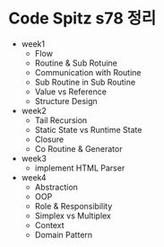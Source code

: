 # Code Spitz s78 정리

* week1
    * Flow
    * Routine & Sub Rotuine 
    * Communication with Routine 
    * Sub Routine in Sub Routine
    * Value vs Reference
    * Structure Design
* week2 
    * Tail Recursion 
    * Static State vs Runtime State 
    * Closure 
    * Co Routine & Generator
* week3 
    * implement HTML Parser
* week4 
    * Abstraction
    * OOP
    * Role & Responsibility
    * Simplex vs Multiplex 
    * Context
    * Domain Pattern 
